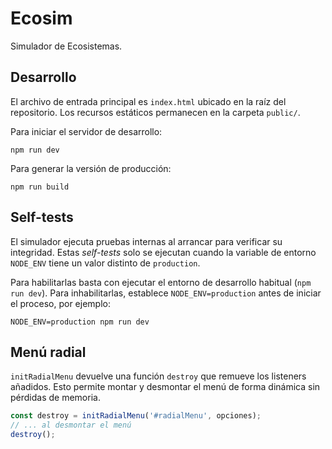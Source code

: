 # Ecosim

Simulador de Ecosistemas.

## Desarrollo

El archivo de entrada principal es `index.html` ubicado en la raíz del repositorio. Los recursos estáticos permanecen en la carpeta `public/`.

Para iniciar el servidor de desarrollo:

```
npm run dev
```

Para generar la versión de producción:

```
npm run build
```

## Self-tests

El simulador ejecuta pruebas internas al arrancar para verificar su integridad. Estas *self-tests* solo se ejecutan cuando la variable de entorno `NODE_ENV` tiene un valor distinto de `production`.

Para habilitarlas basta con ejecutar el entorno de desarrollo habitual (`npm run dev`). Para inhabilitarlas, establece `NODE_ENV=production` antes de iniciar el proceso, por ejemplo:

```
NODE_ENV=production npm run dev
```

## Menú radial

`initRadialMenu` devuelve una función `destroy` que remueve los listeners añadidos.
Esto permite montar y desmontar el menú de forma dinámica sin pérdidas de memoria.

```js
const destroy = initRadialMenu('#radialMenu', opciones);
// ... al desmontar el menú
destroy();
```
